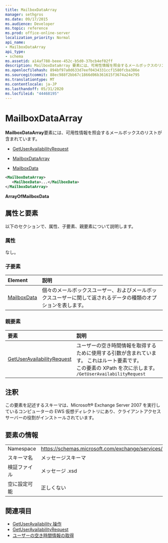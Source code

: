 ```yaml
---
title: MailboxDataArray
manager: sethgros
ms.date: 09/17/2015
ms.audience: Developer
ms.topic: reference
ms.prod: office-online-server
localization_priority: Normal
api_name:
- MailboxDataArray
api_type:
- schema
ms.assetid: a14af788-beee-452c-b5d0-37bcb4ef02ff
description: MailboxDataArray 要素には、可用性情報を照会するメールボックスのリストが含まれています。
ms.openlocfilehash: 894bf97a0d633d7eef0434331ccf1580fcba386e
ms.sourcegitcommit: 88ec988f2bb67c1866d06b361615f3674a24e795
ms.translationtype: MT
ms.contentlocale: ja-JP
ms.lasthandoff: 05/31/2020
ms.locfileid: "44468195"
---
```

# <a name="mailboxdataarray"></a>MailboxDataArray

**MailboxDataArray**要素には、可用性情報を照会するメールボックスのリストが含まれています。 
  
- [GetUserAvailabilityRequest](getuseravailabilityrequest.md)
  
- [MailboxDataArray](mailboxdataarray.md)
  
- [MailboxData](mailboxdata.md)
  
```xml
<MailboxDataArray>
   <MailboxData>...</MailboxData>
</MailboxDataArray>
```

**ArrayOfMailboxData**

## <a name="attributes-and-elements"></a>属性と要素

以下のセクションで、属性、子要素、親要素について説明します。
  
### <a name="attributes"></a>属性

なし。
  
### <a name="child-elements"></a>子要素

|**Element**|**説明**|
|:-----|:-----|
|[MailboxData](mailboxdata.md) <br/> |個々のメールボックスユーザー、およびメールボックスユーザーに関して返されるデータの種類のオプションを表します。  <br/> |
   
### <a name="parent-elements"></a>親要素

|**要素**|**説明**|
|:-----|:-----|
|[GetUserAvailabilityRequest](getuseravailabilityrequest.md) <br/> |ユーザーの空き時間情報を取得するために使用する引数が含まれています。 これはルート要素です。  <br/> この要素の XPath を次に示します。  <br/>  `/GetUserAvailabilityRequest` <br/> |
   
## <a name="remarks"></a>注釈

この要素を記述するスキーマは、Microsoft® Exchange Server 2007 を実行しているコンピューターの EWS 仮想ディレクトリにあり、クライアントアクセスサーバーの役割がインストールされています。
  
## <a name="element-information"></a>要素の情報

|||
|:-----|:-----|
|Namespace  <br/> |https://schemas.microsoft.com/exchange/services/2006/messages  <br/> |
|スキーマ名  <br/> |メッセージスキーマ  <br/> |
|検証ファイル  <br/> |メッセージ .xsd  <br/> |
|空に設定可能  <br/> |正しくない  <br/> |
   
## <a name="see-also"></a>関連項目

- [GetUserAvailability 操作](getuseravailability-operation.md)
- [GetUserAvailabilityRequest](getuseravailabilityrequest.md)
- [ユーザーの空き時間情報の取得](https://msdn.microsoft.com/library/d4133fcb-9b0f-4e6b-aadf-a389da83516a%28Office.15%29.aspx)


